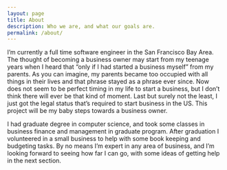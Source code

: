 ```yaml
---
layout: page
title: About
description: Who we are, and what our goals are.
permalink: /about/
---
```


I’m currently a full time software engineer in the San Francisco Bay Area. The thought of becoming a business owner may start from my teenage years when I heard that “only if I had started a business myself” from my parents. As you can imagine, my parents became too occupied with all things in their lives and that phrase stayed as a phrase ever since. Now does not seem to be perfect timing in my life to start a business, but I don’t think there will ever be that kind of moment. Last but surely not the least, I just got the legal status that’s required to start business in the US. This project will be my baby steps towards a business owner.

I had graduate degree in computer science, and took some classes in business finance and management in graduate program. After graduation I volunteered in a small business to help with some book keeping and budgeting tasks. By no means I’m expert in any area of business, and I’m looking forward to seeing how far I can go, with some ideas of getting help in the next section.
